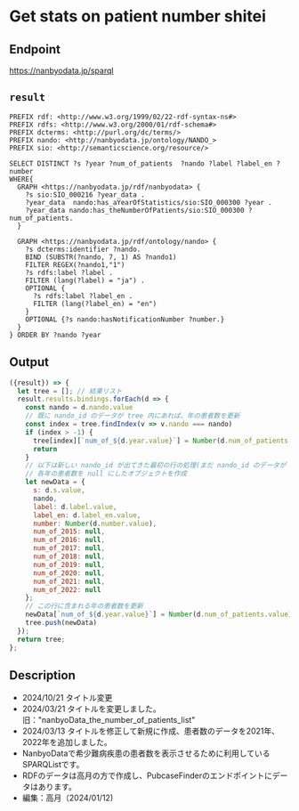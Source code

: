 # Get stats on patient number shitei

## Endpoint

https://nanbyodata.jp/sparql

## `result` 
```sparql
PREFIX rdf: <http://www.w3.org/1999/02/22-rdf-syntax-ns#>
PREFIX rdfs: <http://www.w3.org/2000/01/rdf-schema#>
PREFIX dcterms: <http://purl.org/dc/terms/>
PREFIX nando: <http://nanbyodata.jp/ontology/NANDO_>
PREFIX sio: <http://semanticscience.org/resource/>

SELECT DISTINCT ?s ?year ?num_of_patients  ?nando ?label ?label_en ?number
WHERE{
  GRAPH <https://nanbyodata.jp/rdf/nanbyodata> {
    ?s sio:SIO_000216 ?year_data .
    ?year_data  nando:has_aYearOfStatistics/sio:SIO_000300 ?year .
    ?year_data nando:has_theNumberOfPatients/sio:SIO_000300 ?num_of_patients.
  }

  GRAPH <https://nanbyodata.jp/rdf/ontology/nando> {
    ?s dcterms:identifier ?nando.
    BIND (SUBSTR(?nando, 7, 1) AS ?nando1)
    FILTER REGEX(?nando1,"1")
    ?s rdfs:label ?label .
    FILTER (lang(?label) = "ja") .
    OPTIONAL {
      ?s rdfs:label ?label_en .
      FILTER (lang(?label_en) = "en")
    }
    OPTIONAL {?s nando:hasNotificationNumber ?number.}
  }
} ORDER BY ?nando ?year

```
## Output

```javascript
({result}) => {
  let tree = []; // 結果リスト
  result.results.bindings.forEach(d => {
    const nando = d.nando.value
    // 既に nando_id のデータが tree 内にあれば、年の患者数を更新
    const index = tree.findIndex(v => v.nando === nando)
    if (index > -1) {
      tree[index][`num_of_${d.year.value}`] = Number(d.num_of_patients.value)
      return
    }
    // 以下は新しい nando_id が出てきた最初の行の処理(まだ nando_id のデータが tree にない)
    // 各年の患者数を null にしたオブジェクトを作成
    let newData = {
      s: d.s.value,
      nando,
      label: d.label.value,
      label_en: d.label_en.value,
      number: Number(d.number.value),
      num_of_2015: null,
      num_of_2016: null,
      num_of_2017: null,
      num_of_2018: null,
      num_of_2019: null,
      num_of_2020: null,
      num_of_2021: null,
      num_of_2022: null
    };
    // この行に含まれる年の患者数を更新
    newData[`num_of_${d.year.value}`] = Number(d.num_of_patients.value) || null
    tree.push(newData)
  });
  return tree;
};


```
## Description
- 2024/10/21 タイトル変更
- 2024/03/21 タイトルを変更しました。旧："nanbyoData_the_number_of_patients_list"
- 2024/03/13 タイトルを修正して新規に作成、患者数のデータを2021年、2022年を追加しました。
- NanbyoDataで希少難病疾患の患者数を表示させるために利用しているSPARQListです。
- RDFのデータは高月の方で作成し、PubcaseFinderのエンドポイントにデータはあります。
- 編集：高月（2024/01/12)


